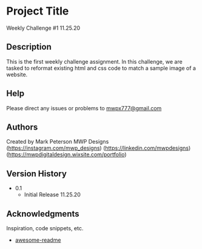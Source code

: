 # Project Title

Weekly Challenge #1 11.25.20

## Description

This is the first weekly challenge assignment.  In this challenge, we are tasked to reformat existing html and css code to match a sample image of a website.

## Help

Please direct any issues or problems to mwpx777@gmail.com

## Authors

 Created by Mark Peterson
 MWP Designs
 (https://instagram.com/mwp_designs)
 (https://linkedin.com/mwpdesigns)
 (https://mwpdigitaldesign.wixsite.com/portfolio)

## Version History

* 0.1
    * Initial Release 11.25.20

## Acknowledgments

Inspiration, code snippets, etc.
* [awesome-readme](https://github.com/matiassingers/awesome-readme)
